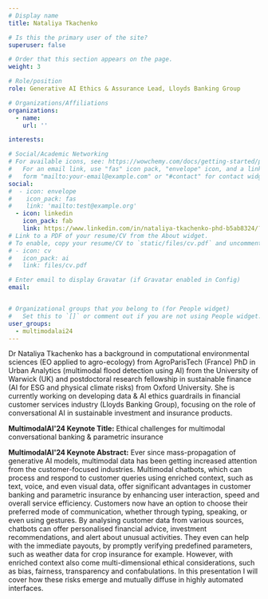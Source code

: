 ```yaml
---
# Display name
title: Nataliya Tkachenko

# Is this the primary user of the site?
superuser: false

# Order that this section appears on the page.
weight: 3

# Role/position
role: Generative AI Ethics & Assurance Lead, Lloyds Banking Group

# Organizations/Affiliations
organizations:
  - name:
    url: ''

interests:

# Social/Academic Networking
# For available icons, see: https://wowchemy.com/docs/getting-started/page-builder/#icons
#   For an email link, use "fas" icon pack, "envelope" icon, and a link in the
#   form "mailto:your-email@example.com" or "#contact" for contact widget.
social:
#  - icon: envelope
#    icon_pack: fas
#    link: 'mailto:test@example.org'
  - icon: linkedin
    icon_pack: fab
    link: https://www.linkedin.com/in/nataliya-tkachenko-phd-b5ab8324/?originalSubdomain=uk
# Link to a PDF of your resume/CV from the About widget.
# To enable, copy your resume/CV to `static/files/cv.pdf` and uncomment the lines below.
# - icon: cv
#   icon_pack: ai
#   link: files/cv.pdf

# Enter email to display Gravatar (if Gravatar enabled in Config)
email: 


# Organizational groups that you belong to (for People widget)
#   Set this to `[]` or comment out if you are not using People widget.
user_groups:
  - multimodalai24
---
```

Dr Nataliya Tkachenko has a background in computational environmental sciences (EO applied to agro-ecology) from AgroParisTech (France) PhD in Urban Analytics (multimodal flood detection using AI) from the University of Warwick (UK) and postdoctoral research fellowship in sustainable finance (AI for ESG and physical climate risks) from Oxford University. She is currently working on developing data & AI ethics guardrails in financial customer services industry (Lloyds Banking Group), focusing on the role of conversational AI in sustainable investment and insurance products.

**MultimodalAI'24 Keynote Title:** Ethical challenges for multimodal conversational banking & parametric insurance

**MultimodalAI'24 Keynote Abstract:** Ever since mass-propagation of generative AI models, multimodal data has been getting increased attention from the customer-focused industries. Multimodal chatbots, which can process and respond to customer queries using enriched context, such as text, voice, and even visual data, offer significant advantages in customer banking and parametric insurance by enhancing user interaction, speed and overall service efficiency. Customers now have an option to choose their preferred mode of communication, whether through typing, speaking, or even using gestures. By analysing customer data from various sources, chatbots can offer personalised financial advice, investment recommendations, and alert about unusual activities. They even can help with the immediate payouts, by promptly verifying predefined parameters, such as weather data for crop insurance for example. However, with enriched context also come multi-dimensional ethical considerations, such as bias, fairness, transparency and confabulations. In this presentation I will cover how these risks emerge and mutually diffuse in highly automated interfaces.
